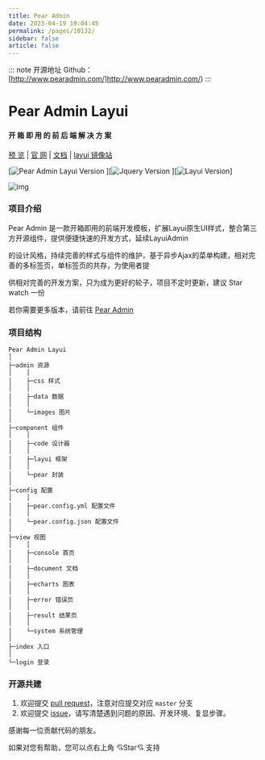 ```yaml
---
title: Pear Admin
date: 2023-04-19 19:04:45
permalink: /pages/10132/
sidebar: false
article: false
---
```

::: note 开源地址
Github：[http://www.pearadmin.com/]http://www.pearadmin.com/)
:::
# Pear Admin Layui

#### 开 箱 即 用 的 前 后 端 解 决 方 案

[预 览](http://layui.pearadmin.com) | [官 网](http://www.pearadmin.com/) | [文档](http://www.pearadmin.com/doc) | [layui 镜像站](http://layui-doc.pearadmin.com)

[![Pear Admin Layui Version](https://img.shields.io/badge/Pear%20Admin%20Layui-3.9.0+-green.svg) ][![Jquery Version](https://img.shields.io/badge/JQuery-2.0+-green.svg) ][![Layui Version](https://img.shields.io/badge/Layui-2.7.0+-green.svg)]


![img](/img/open/10132/f1622c2bf93fcfd3a35ca78c07a567ae.png)



### 项目介绍



Pear Admin 是一款开箱即用的前端开发模板，扩展Layui原生UI样式，整合第三方开源组件，提供便捷快速的开发方式，延续LayuiAdmin

的设计风格，持续完善的样式与组件的维护，基于异步Ajax的菜单构建，相对完善的多标签页，单标签页的共存，为使用者提

供相对完善的开发方案，只为成为更好的轮子，项目不定时更新，建议 Star watch 一份

若你需要更多版本，请前往 [Pear Admin](https://gitee.com/pear-admin)



### 项目结构

```
Pear Admin Layui
│
├─admin 资源
│    │
│    ├─css 样式
│    │
│    ├─data 数据
│    │
│    └─images 图片
│
├─component 组件
│    │
│    ├─code 设计器
│    │
│    ├─layui 框架
│    │
│    └─pear 封装
│
├─config 配置
│    │
│    ├─pear.config.yml 配置文件
│    │
│    └─pear.config.json 配置文件
│
├─view 视图
│    │
│    ├─console 首页
│    │
│    ├─document 文档
│    │
│    ├─echarts 图表
│    │
│    ├─error 错误页
│    │
│    ├─result 结果页
│    │
│    └─system 系统管理
│
├─index 入口
│
└─login 登录
```

### 开源共建



1. 欢迎提交 [pull request](https://gitee.com/pear-admin/Pear-Admin-Layui/pulls)，注意对应提交对应 `master` 分支
2. 欢迎提交 [issue](https://gitee.com/pear-admin/Pear-Admin-Layui/issues)，请写清楚遇到问题的原因、开发环境、复显步骤。



感谢每一位贡献代码的朋友。

如果对您有帮助，您可以点右上角 💘Star💘 支持

